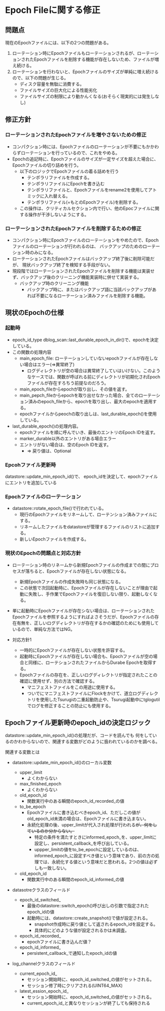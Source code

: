 # Epoch Fileに関する修正

## 問題点

現在のEpochファイルには、以下の2つの問題がある。

1. ローテーション時にEpochファイルもローテーションされるが、ローテーションされたEpochファイルを削除する機能が存在しないため、ファイルが増え続ける。
2. ローテーションを行わないと、Epochファイルのサイズが単純に増え続けるので、以下の問題が生じる。
   * ディスク容量を無駄に消費する。
   * ファイルサイズの巨大化による性能劣化
   * ファイルサイズの制限により動かんくなる(おそらく現実的には発生しなし)
  

## 修正方針


### ローテーションされたEpochファイルを増やさないための修正

* コンパクション時には、Epochファイルのローテーションが不要にもかかわらずローテーションを行っているので、これをやめる。
* Epochの追記時に、Epochファイルのサイズが一定サイズを超えた場合に、Epochファイルの切り詰めを行う。
  * 以下のロジックでEpochファイルの着る詰めを行う
    * テンポラリファイルを作成する。
    * テンポラリファイルにEpochを書き込む
    * テンポラリファイルと、Epochファイルをrename2を使用してアトミックに入れ替える。
    * テンポラリファイル(=もとのEpochファイル)を削除する。
  * この操作は、クリティカルセクション内で行い、他のEpocファイルに関する操作が干渉しないようにする。


### ローテーションされたEpochファイルを削除するための修正

* コンパクション時にEpochファイルのローテーションをやめたので、Epochファイルのローテーションが行われるのは、
  バックアップのためのローテーション時のみになる。
* ローテーションされたEpochファイルはバックアップ終了後に削除可能だが、 現状バックアップ終了を検知する手段がない。
* 現段階ではローテーションされたEpochファイルを削除する機能は実装せず、バックアップ後のクリーニング機能実装時に併せて実装する。
  * バックアップ時のクリーニング機能
    * バックアップ時に、またはバックアップ語に当該バックアップがあれば不要になるローテーション済みファイルを削除する機能。

## 現状のEpochの仕様

### 起動時

* epoch_id_type dblog_scan::last_durable_epoch_in_dir()で、epochを決定している。
* この関数の処理内容
  * main_epoch_file: ローテーションしていないepochファイルが存在しない場合はエラー(=>異常終了)
    * ログディレクトリが空の場合は異常終了していはいけない。このようなケースでは、関数が呼ばれる前にディレクトリが初期化されEpochファイルが存在すろちう前提なのだろう。
  * main_epoch_fileからepochが取り出し、その値を返す。
  * main_pepch_fileからepochを取り出せなかった場合、全てのローテーション済みのepoch_fileから、epochを取り出し、最大のepochを適用する。
  * epochファイルからpeochの取り出しは、last_durable_epoch()を使用している。
* last_durable_epoch()の処理内容。
  * epochファイルを順に呼んでいき、最後のエントリのEpoch IDを返す。
  * marker_durable以外のエントリがある場合エラー
  * エントリがない場合は、空のEpoch IDを返す。
    * => 戻り値は、Optional

### Epcohファイル更新時

datastore::update_min_epoch_id()で、
epoch_idを決定して、epochファイルにエントリを追加している



### Epochファイルのローテーション

* datastore::rotate_epoch_file()で行われている。
  * 現行のEpochファイルをリネームして、ローテンション済みファイルにする。
  * リネームしたファイルをdatastoreが管理するファイルのリストに追加する。
  * 新しいEpochファイルを作成する。
  
### 現状のEpochの問題点と対応方針
* ローテーション時のリネームから新規Epochファイルの作成までの間にプロセスが落ちると、Epochファイルが存在しない状態になる。
  * 新規Epochファイルの作成失敗時も同じ状態になる。
  * この状態で次回起動時に、Epochファイルが存在しないことが理由で起動に失敗し、手作業でEpochファイルを復旧しない限り、起動しなくなる。
* 単に起動時にEpochファイルが存在シない場合は、ローテーションされたEpochファイルを参照するようにすればよさそうだが、Epochファイルの存在有無を、正しいログディレクトリが存在するかの確認のためにも使用しているので、単純な方法ではNG。

* 対応方針1
  * 一時的にEpochファイルが存在しない状態を許容する。
  * 起動時にEpochファイルが存在しない場合も、Epochファイルが空の場合と同様に、ローテションされたファイルからDurabe Epochを取得する。
  * Epochファイルの存在を、正しいログディレクトリが指定されたことの確認に使用せず、別の方法で確認する。
    * マニフェストファイルをこの用途に使用する。
    * ついでにマニフェストファイルにFlockをかけて、道立ログディレクトリを使用したTsurugiの二重起動防止や、Tsurugi起動中にtglogutilでログを修正することの防止にも使用する。
  

## Epochファイル更新時のepoch_idの決定ロジック

datastore::update_min_epoch_id()の処理だが、コードを読んでも
何をしているのかわからないので、関連する変数がどのように扱われているのかを調べる。

関連する変数とは

* datastore::update_min_epoch_id()のローカル変数
  * upper_limit
    * よくわからない
  * max_finished_epoch
    * よくわからない
  * old_epoch_id
    * 関数実行中のある瞬間のepoch_id_recorded_の値
  * to_be_epoch
    * Epochファイルに書き込むべきepoch_id、ただしこの値がold_epoch_id未満の場合は、Epochファイルに書き込まない。
    * 永続化処理の後、upper_limitが代入され処理が行われる~~が、何をしているのか分からない。~~
      * 特定の条件を満たすときにinformed_epoch_を、upper_limitに設定し、persistent_callback_を呼び出している。
      * uppper_limitの値をto_be_epochに設定しているのは、informed_epoch_に設定すべき値という意味であり、前の方の処理では、永続化する値という意味だと思われる。2つの値は必ずしも一致しない。
  * old_epoch_id
    * 関数実行中のある瞬間のepoch_id_informed_の値

* datasotreクラスのフィールド
  * epoch_id_switched_
    * 最後のdatastore::switch_epoch()呼び出しの引数で指定されたepoch_idの値
    * 起動時には、datastore::create_snapshot()で値が設定される。
      * snapshot作成時に戻り値として返されるepoch_idを設定する。
      * 具体的にどのような値が設定されるかは未調査。
  * epoch_id_recorded_
    * epochファイルに書き込んだ値？
  * epoch_id_informed_
    * persistent_callback_で通知したepoch_idの値

* log_channelクラスのフィールド
  * current_epoch_id_
    * セッション開始時に、epoch_id_switched_の値がセットされる。
    * セッション修了時にクリアされる(UINT64_MAX)
  * latest_ession_epoch_id_
    * セッション開始時に、epoch_id_switched_の値がセットされる。
    * current_epoch_id_と異なりセッションが終了しても保持される




